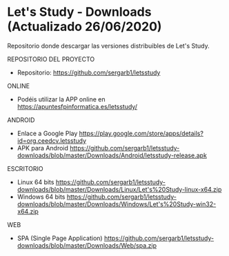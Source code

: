 # Let's Study - Downloads (Actualizado 26/06/2020)
Repositorio donde descargar las versiones distribuibles de Let's Study.

REPOSITORIO DEL PROYECTO
- Repositorio: https://github.com/sergarb1/letsstudy

ONLINE
- Podéis utilizar la APP online en https://apuntesfpinformatica.es/letsstudy/

ANDROID
- Enlace a Google Play https://play.google.com/store/apps/details?id=org.ceedcv.letsstudy
- APK para Android https://github.com/sergarb1/letsstudy-downloads/blob/master/Downloads/Android/letsstudy-release.apk

ESCRITORIO
- Linux 64 bits https://github.com/sergarb1/letsstudy-downloads/blob/master/Downloads/Linux/Let's%20Study-linux-x64.zip
- Windows 64 bits https://github.com/sergarb1/letsstudy-downloads/blob/master/Downloads/Windows/Let's%20Study-win32-x64.zip

WEB
- SPA (Single Page Application) https://github.com/sergarb1/letsstudy-downloads/blob/master/Downloads/Web/spa.zip
